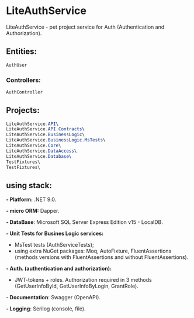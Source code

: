 # LiteAuthService

LiteAuthService - pet project service for Auth (Authentication and Authorization).

## **Entities:**
```csharp
AuthUser
```

### **Controllers:**
```csharp
AuthController
```

## **Projects:**
```csharp
LiteAuthService.API\
LiteAuthService.API.Contracts\
LiteAuthService.BusinessLogic\
LiteAuthService.BusinessLogic.MsTests\
LiteAuthService.Core\
LiteAuthService.DataAccess\
LiteAuthService.Database\
TestFixtures\
TestFixtures\
```

## **using stack:**
**- Platform:** .NET 9.0.

**- micro ORM:** Dapper.

**- DataBase**: Microsoft SQL Server Express Edition v15 - LocalDB.

**- Unit Tests for Busines Logic services:**
- MsTest tests (AuthServiceTests);
- using extra NuGet packages: Moq, AutoFixture, FluentAssertions (methods versions with FluentAssertions and without FluentAssertions).


**- Auth. (authentication and authorization):**
- JWT-tokens + roles. Authorization required in 3 methods (GetUserInfoById, GetUserInfoByLogin, GrantRole).

**- Documentation**: Swagger (OpenAPI).

**- Logging**: Serilog (console, file).